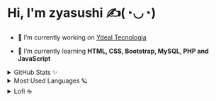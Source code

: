 # Hi, I'm zyasushi ✍(◔◡◔)
 
- 🔭 I’m currently working on [Ydeal Tecnologia](https://www.ydealtecnologia.com.br/)
 
- 🌱 I’m currently learning **HTML, CSS, Bootstrap, MySQL, PHP and JavaScript**

<details>
 <summary>GitHub Stats ✨</summary>
  <p><img src="https://github-readme-stats.vercel.app/api?username=zyasushi&theme=tokyonight&show_icons=true" alt="zyasushi"></p>
</details>

<details>
 <summary>Most Used Languages 🪐</summary>
 <p><img src="https://github-readme-stats.vercel.app/api/top-langs/?username=zyasushi&theme=tokyonight&layout=compact&card_width=450" alt="zyasushi"></p>
</details>

 <details>
  <summary>Lofi ☕</summary>
    <a href="https://www.youtube.com/watch?v=lTRiuFIWV54" target="blank"><img src="https://i.pinimg.com/originals/b2/b0/2f/b2b02f3b94075334edb07f8e6f8c0d11.gif" alt="GIF"></a>
</details>

